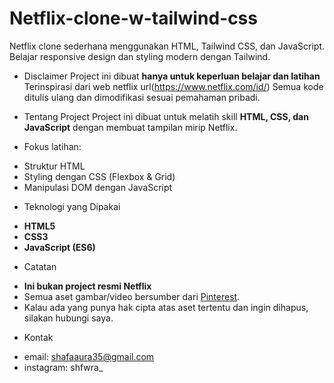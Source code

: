 # Netflix-clone-w-tailwind-css
Netflix clone sederhana menggunakan HTML, Tailwind CSS, dan JavaScript.   Belajar responsive design dan styling modern dengan Tailwind.

* Disclaimer
Project ini dibuat **hanya untuk keperluan belajar dan latihan**
Terinspirasi dari web netflix url(https://www.netflix.com/id/)
Semua kode ditulis ulang dan dimodifikasi sesuai pemahaman pribadi.

* Tentang Project
Project ini dibuat untuk melatih skill **HTML, CSS, dan JavaScript** dengan membuat tampilan mirip Netflix.

* Fokus latihan:
- Struktur HTML
- Styling dengan CSS (Flexbox & Grid)
- Manipulasi DOM dengan JavaScript

* Teknologi yang Dipakai
- **HTML5**
- **CSS3**
- **JavaScript (ES6)**

* Catatan
- **Ini bukan project resmi Netflix** 
- Semua aset gambar/video bersumber dari [Pinterest](https://id.pinterest.com/).
- Kalau ada yang punya hak cipta atas aset tertentu dan ingin dihapus, silakan hubungi saya.

* Kontak
- email: shafaaura35@gmail.com
- instagram: shfwra_
